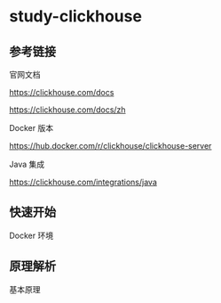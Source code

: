 # study-clickhouse


## 参考链接

官网文档

https://clickhouse.com/docs

https://clickhouse.com/docs/zh

Docker 版本

https://hub.docker.com/r/clickhouse/clickhouse-server

Java 集成

https://clickhouse.com/integrations/java

## 快速开始

Docker 环境









## 原理解析

基本原理